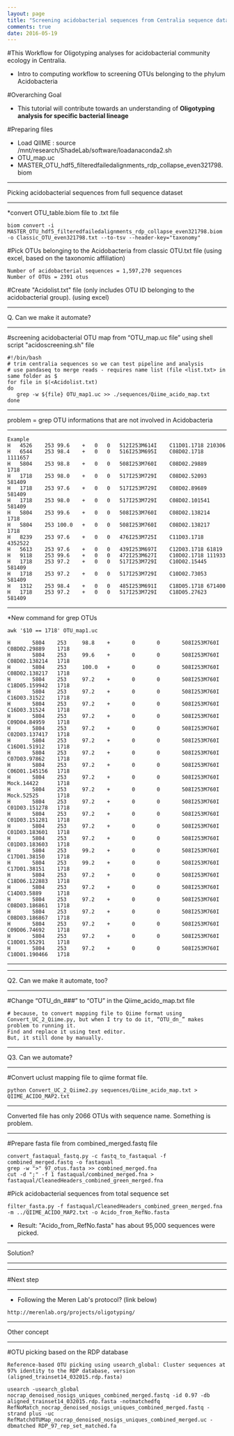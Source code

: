 ```yaml
---
layout: page
title: "Screening acidobacterial sequences from Centralia sequence dataset"
comments: true
date: 2016-05-19
---
```


#This Workflow for Oligotyping analyses for acidobacterial community ecology in Centralia.
* Intro to computing workflow to screening OTUs belonging to the phylum Acidobacteria


#Overarching Goal
* This tutorial will contribute towards an understanding of **Oligotyping analysis for specific bacterial lineage**

#Preparing files
* Load QIIME : source /mnt/research/ShadeLab/software/loadanaconda2.sh
* OTU_map.uc
* MASTER_OTU_hdf5_filteredfailedalignments_rdp_collapse_even321798.biom

***
Picking acidobacterial sequences from full sequence dataset
***
*convert OTU_table.biom file to .txt file
```
biom convert -i MASTER_OTU_hdf5_filteredfailedalignments_rdp_collapse_even321798.biom -o Classic_OTU_even321798.txt --to-tsv --header-key="taxonomy"
```

#Pick OTUs belonging to the Acidobacteria from classic OTU.txt file (using excel, based on the taxonomic affiliation)
```   
Number of acidobacterial sequences = 1,597,270 sequences
Number of OTUs = 2391 otus
```

#Create "Acidolist.txt" file (only includes OTU ID belonging to the acidobacterial group). (using excel)
***
Q. Can we make it automate?
***

#screening acidobacterial OTU map from “OTU_map.uc file” using shell script "acidoscreening.sh" file
```
#!/bin/bash
# trim centralia sequences so we can test pipeline and analysis
# use pandaseq to merge reads - requires name list (file <list.txt> in same folder as $
for file in $(<Acidolist.txt)
do
   grep -w ${file} OTU_map1.uc >> ./sequences/Qiime_acido_map.txt
done
```

***
problem = grep OTU informations that are not involved in Acidobacteria
***
```
Example
H	4526	253	99.6	+	0	0	512I253M614I	C11D01.1718	210306
H	6544	253	98.4	+	0	0	516I253M695I	C08D02.1718	1111657
H	5804	253	98.8	+	0	0	508I253M760I	C08D02.29889	1718
H	1718	253	98.0	+	0	0	517I253M729I	C08D02.52093	581409
H	1718	253	97.6	+	0	0	517I253M729I	C08D02.89689	581409
H	1718	253	98.0	+	0	0	517I253M729I	C08D02.101541	581409
H	5804	253	99.6	+	0	0	508I253M760I	C08D02.138214	1718
H	5804	253	100.0	+	0	0	508I253M760I	C08D02.138217	1718
H	8239	253	97.6	+	0	0	476I253M725I	C11D03.1718	4352522
H	5613	253	97.6	+	0	0	439I253M697I	C12D03.1718	61819
H	9118	253	99.6	+	0	0	472I253M627I	C10D02.1718	111933
H	1718	253	97.2	+	0	0	517I253M729I	C10D02.15445	581409
H	1718	253	97.2	+	0	0	517I253M729I	C10D02.73053	581409
H	1312	253	98.4	+	0	0	485I253M691I	C18D05.1718	671400
H	1718	253	97.2	+	0	0	517I253M729I	C18D05.27623	581409
```
***

*New command for grep OTUs
```
awk '$10 == 1718' OTU_map1.uc
```
```
H       5804    253     98.8    +       0       0       508I253M760I    C08D02.29889    1718
H       5804    253     99.6    +       0       0       508I253M760I    C08D02.138214   1718
H       5804    253     100.0   +       0       0       508I253M760I    C08D02.138217   1718
H       5804    253     97.2    +       0       0       508I253M760I    C18D05.159942   1718
H       5804    253     97.2    +       0       0       508I253M760I    C16D03.31522    1718
H       5804    253     97.2    +       0       0       508I253M760I    C16D03.31524    1718
H       5804    253     97.2    +       0       0       508I253M760I    C09D04.84959    1718
H       5804    253     97.2    +       0       0       508I253M760I    C02D03.137417   1718
H       5804    253     97.2    +       0       0       508I253M760I    C16D01.51912    1718
H       5804    253     97.2    +       0       0       508I253M760I    C07D03.97862    1718
H       5804    253     97.2    +       0       0       508I253M760I    C06D01.145156   1718
H       5804    253     97.2    +       0       0       508I253M760I    Mock.14422      1718
H       5804    253     97.2    +       0       0       508I253M760I    Mock.52525      1718
H       5804    253     97.2    +       0       0       508I253M760I    C01D03.151278   1718
H       5804    253     97.2    +       0       0       508I253M760I    C01D03.151281   1718
H       5804    253     97.2    +       0       0       508I253M760I    C01D03.183601   1718
H       5804    253     97.2    +       0       0       508I253M760I    C01D03.183603   1718
H       5804    253     99.2    +       0       0       508I253M760I    C17D01.38150    1718
H       5804    253     99.2    +       0       0       508I253M760I    C17D01.38151    1718
H       5804    253     97.2    +       0       0       508I253M760I    C18D06.122883   1718
H       5804    253     97.2    +       0       0       508I253M760I    C14D03.5889     1718
H       5804    253     97.2    +       0       0       508I253M760I    C08D03.186861   1718
H       5804    253     97.2    +       0       0       508I253M760I    C08D03.186867   1718
H       5804    253     97.2    +       0       0       508I253M760I    C09D06.74692    1718
H       5804    253     97.2    +       0       0       508I253M760I    C10D01.55291    1718
H       5804    253     97.2    +       0       0       508I253M760I    C10D01.190466   1718
```
***
***
Q2. Can we make it automate, too?
***

#Change “OTU_dn_###” to “OTU” in the Qiime_acido_map.txt file
```
# because, to convert mapping file to Qiime format using Convert_UC_2_Qiime.py, but when I try to do it, “OTU_dn_” makes problem to running it.
Find and replace it using text editor.
But, it still done by manually.
```
***
Q3. Can we automate?
***

#Convert uclust mapping file to qiime format file.
```
python Convert_UC_2_Qiime2.py sequences/Qiime_acido_map.txt > QIIME_ACIDO_MAP2.txt
```
***
Converted file has only 2066 OTUs with sequence name. Something is problem.
***

#Prepare fasta file from combined_merged.fastq file
```
convert_fastaqual_fastq.py -c fastq_to_fastaqual -f combined_merged.fastq -o fastaqual
grep -w ">" 97_otus.fasta >> combined_merged.fna
cut -d ";" -f 1 fastaqual/combined_merged.fna > fastaqual/CleanedHeaders_combined_green_merged.fna
```

#Pick acidobacterial sequences from total sequence set
```
filter_fasta.py -f fastaqual/CleanedHeaders_combined_green_merged.fna -m ../QIIME_ACIDO_MAP2.txt -o Acido_from_RefNo.fasta
```
* Result: "Acido_from_RefNo.fasta" has about 95,000 sequences were picked.
***
Solution?
***


***
#Next step
***
* Following the Meren Lab's protocol? (link below)
```
http://merenlab.org/projects/oligotyping/
```

***
Other concept
***
#OTU picking based on the RDP database
```
Reference-based OTU picking using usearch_global: Cluster sequences at 97% identity to the RDP database, version (aligned_trainset14_032015.rdp.fasta)
```
```
usearch -usearch_global nocrap_denoised_nosigs_uniques_combined_merged.fastq -id 0.97 -db aligned_trainset14_032015.rdp.fasta -notmatchedfq RefNoMatch_nocrap_denoised_nosigs_uniques_combined_merged.fastq -strand plus -uc RefMatchOTUMap_nocrap_denoised_nosigs_uniques_combined_merged.uc -dbmatched RDP_97_rep_set_matched.fa
```
